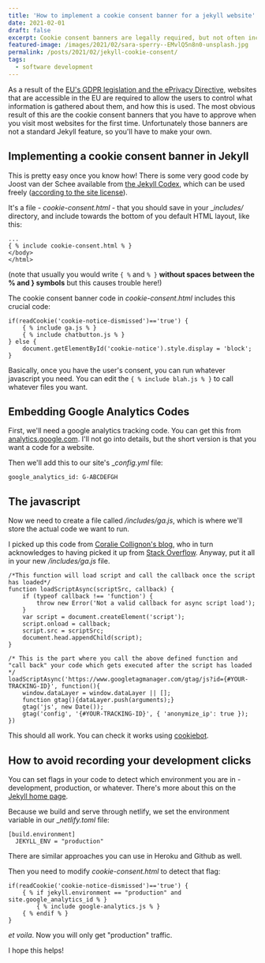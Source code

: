 ```yaml
---
title: 'How to implement a cookie consent banner for a jekyll website'
date: 2021-02-01
draft: false
excerpt: Cookie consent banners are legally required, but not often included in Jekyll website templates. Here's how you do it.
featured-image: /images/2021/02/sara-sperry--EMvlQ5n8n0-unsplash.jpg
permalink: /posts/2021/02/jekyll-cookie-consent/
tags:
  - software development
---
```


As a result of the [EU's GDPR legislation and the ePrivacy Directive](https://consent.guide/google-analytics-cookie-consent/), websites that are accessible in the EU are required to allow the users to control what information is gathered about them, and how this is used. The most obvious result of this are the cookie consent banners that you have to approve when you visit most websites for the first time. Unfortunately those banners are not a standard Jekyll feature, so you'll have to make your own.

## Implementing a cookie consent banner in Jekyll
This is pretty easy once you know how! There is some very good code by Joost van der Schee available from [the Jekyll Codex](https://jekyllcodex.org/without-plugin/cookie-consent/), which can be used freely ([according to the site license](https://jekyllcodex.org/about)).  

It's a file - _cookie-consent.html_ - that you should save in your __includes/_ directory, and include towards the bottom of you default HTML layout, like this:

````
...
{ % include cookie-consent.html % }
</body>
</html>
```` 

(note that usually you would write `{ %` and `% }` __without spaces between the % and } symbols__ but this causes trouble here!)


The cookie consent banner code in _cookie-consent.html_ includes this crucial code:

````    
if(readCookie('cookie-notice-dismissed')=='true') {
    { % include ga.js % }
    { % include chatbutton.js % }
} else {
    document.getElementById('cookie-notice').style.display = 'block';
}
````

Basically, once you have the user's consent, you can run whatever javascript you need. You can edit the ````{ % include blah.js % }```` to call whatever files you want.

## Embedding Google Analytics Codes
First, we'll need a google analytics tracking code. You can get this from [analytics.google.com](https://analytics.google.com). I'll not go into details, but the short version is that you want a code for a website.

Then we'll add this to our site's __config.yml_ file:

````
google_analytics_id: G-ABCDEFGH
````

## The javascript
Now we need to create a file called _/includes/ga.js_, which is where we'll store the actual code we want to run.

I picked up this code from [Coralie Collignon's blog](https://www.coraliecollignon.com/jekyll/2020/10/22/google-analytics.html), who in turn acknowledges to having picked it up from [Stack Overflow](https://stackoverflow.com/questions/51833090/put-google-analytics-code-in-an-js-file/51833302). Anyway, put it all in your new _/includes/ga.js_ file.

````
/*This function will load script and call the callback once the script has loaded*/
function loadScriptAsync(scriptSrc, callback) {
    if (typeof callback !== 'function') {
        throw new Error('Not a valid callback for async script load');
    }
    var script = document.createElement('script');
    script.onload = callback;
    script.src = scriptSrc;
    document.head.appendChild(script);
}

/* This is the part where you call the above defined function and "call back" your code which gets executed after the script has loaded */
loadScriptAsync('https://www.googletagmanager.com/gtag/js?id={#YOUR-TRACKING-ID}', function(){
    window.dataLayer = window.dataLayer || [];
    function gtag(){dataLayer.push(arguments);}
    gtag('js', new Date());
    gtag('config', '{#YOUR-TRACKING-ID}', { 'anonymize_ip': true });
})
````

This should all work. You can check it works using [cookiebot](https://www.cookiebot.com/en/).

## How to avoid recording your development clicks
You can set flags in your code to detect which environment you are in - development, production, or whatever. There's more about this on the [Jekyll home page](https://jekyllrb.com/docs/configuration/environments/).

Because we build and serve through netlify, we set the environment variable in our __netlify.toml_ file:

````
[build.environment]
  JEKYLL_ENV = "production"
````

There are similar approaches you can use in Heroku and Github as well.

Then you need to modify _cookie-consent.html_ to detect that flag:

````
if(readCookie('cookie-notice-dismissed')=='true') {
    { % if jekyll.environment == "production" and site.google_analytics_id % }
        { % include google-analytics.js % }
    { % endif % }
}
````

_et voila_. Now you will only get "production" traffic.

I hope this helps!